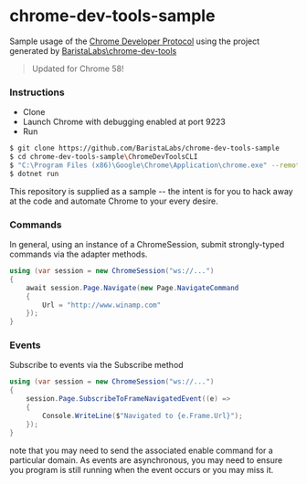 # chrome-dev-tools-sample
Sample usage of the [Chrome Developer Protocol](https://developer.chrome.com/devtools/docs/debugger-protocol) using the project generated by [BaristaLabs\chrome-dev-tools](https://github.com/BaristaLabs/chrome-dev-tools)

> Updated for Chrome 58!

### Instructions

 - Clone
 - Launch Chrome with debugging enabled at port 9223
 - Run

``` bash
$ git clone https://github.com/BaristaLabs/chrome-dev-tools-sample
$ cd chrome-dev-tools-sample\ChromeDevToolsCLI
$ "C:\Program Files (x86)\Google\Chrome\Application\chrome.exe" --remote-debugging-port=9223
$ dotnet run
```

This repository is supplied as a sample -- the intent is for you to hack away at the code and automate Chrome to your every desire.

### Commands

In general, using an instance of a ChromeSession, submit strongly-typed commands via the adapter methods.

``` CS
using (var session = new ChromeSession("ws://...")
{
    await session.Page.Navigate(new Page.NavigateCommand
    {
        Url = "http://www.winamp.com"
    });
}
```

### Events

Subscribe to events via the Subscribe method

``` CS
using (var session = new ChromeSession("ws://...")
{
    session.Page.SubscribeToFrameNavigatedEvent((e) =>
    {
        Console.WriteLine($"Navigated to {e.Frame.Url}");
    });
}
```

note that you may need to send the associated enable command for a particular domain.
As events are asynchronous, you may need to ensure you program is still running when the event occurs or you may miss it.
